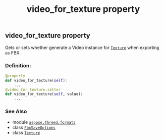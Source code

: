 ﻿---
title: video_for_texture property
second_title: Aspose.3D for Python via .NET API References
description: 
type: docs
weight: 150
url: /aspose.threed.formats/fbxsaveoptions/video_for_texture/
is_root: false
---

## video_for_texture property


Gets or sets whether generate a Video instance for [`Texture`](/3d/python-net/aspose.threed.shading/texture) when exporting as FBX.
### Definition:
```python
@property
def video_for_texture(self):
    ...
@video_for_texture.setter
def video_for_texture(self, value):
    ...
```

### See Also
* module [`aspose.threed.formats`](../../)
* class [`FbxSaveOptions`](/3d/python-net/aspose.threed.formats/fbxsaveoptions)
* class [`Texture`](/3d/python-net/aspose.threed.shading/texture)
